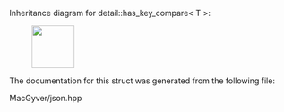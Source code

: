 <div id="structdetail_1_1has__key__compare">

</div>

<span id="structdetail_1_1has__key__compare"
label="structdetail_1_1has__key__compare"></span> Inheritance diagram
for detail::has_key_compare$<$ T $>$:

<figure>
<div class="center">
<img src="structdetail_1_1has__key__compare" style="height:2cm" />
</div>
</figure>

The documentation for this struct was generated from the following file:

<div class="DoxyCompactItemize">

MacGyver/json.hpp

</div>
